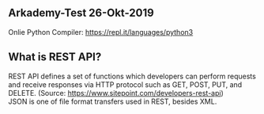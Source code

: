 ## Arkademy-Test 26-Okt-2019

Onlie Python Compiler: https://repl.it/languages/python3<br>

## What is REST API?
REST API defines a set of functions which developers can perform requests and receive responses via HTTP protocol such as GET, POST, PUT, and DELETE. (Source: https://www.sitepoint.com/developers-rest-api)<br>
JSON is one of file format transfers used in REST, besides XML.<br>
